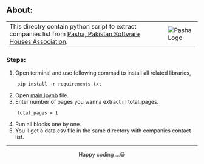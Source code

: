 <style>
td, th {
   border: none!important;
}
th {
    display: none;
}
</style>

## About:
|  |  |
| ----- | ----- |
| This directry contain python script to extract companies list from [Pasha, Pakistan Software Houses Association](https://www.pasha.org.pk). | ![Pasha Logo](https://www.pasha.org.pk/pashapk/2020/08/logo-183x60-1.png) |




### Steps:
1. Open terminal and use following commad to install all related libraries,
```
    pip install -r requirements.txt
```
2. Open [main.ipynb](https://github.com/usamajaved053/Companies-details-of-Pasha-Org/blob/master/main.ipynb) file.
3. Enter number of pages you wanna extract in total_pages.
```
    total_pages = 1 
```
4. Run all blocks one by one.
5. You'll get a data.csv file in the same directory with companies contact list.


---
<center> Happy coding ...😀 </center> 